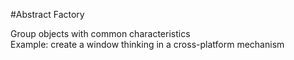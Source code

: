 #Abstract Factory

Group objects with common characteristics </br>
Example: create a window thinking in a cross-platform mechanism </br>
